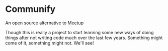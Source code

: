 # Communify
An open source alternative to Meetup

Though this is really a project to start learning some new ways of doing things after not writing code much over the last few years. Something might come of it, something might not. We'll see!
